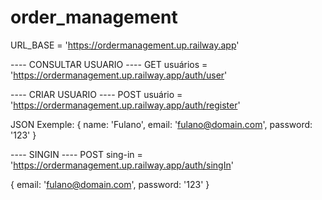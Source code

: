 # order_management

URL_BASE = 'https://ordermanagement.up.railway.app'

---- CONSULTAR USUARIO ----
GET usuários = 'https://ordermanagement.up.railway.app/auth/user'


---- CRIAR USUARIO ----
POST usuário = 'https://ordermanagement.up.railway.app/auth/register'

JSON Exemple: 
{
    name: 'Fulano',
    email: 'fulano@domain.com',
    password: '123'
}

---- SINGIN ----
POST sing-in = 'https://ordermanagement.up.railway.app/auth/singIn'

{
    email: 'fulano@domain.com',
    password: '123'
}